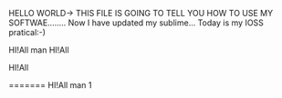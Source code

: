 HELLO WORLD-> THIS FILE IS GOING TO TELL YOU HOW TO USE MY SOFTWAE........
Now I have updated my sublime...
Today is my IOSS pratical:-)

HI!All man
HI!All

HI!All

=======
HI!All man 1 
 

